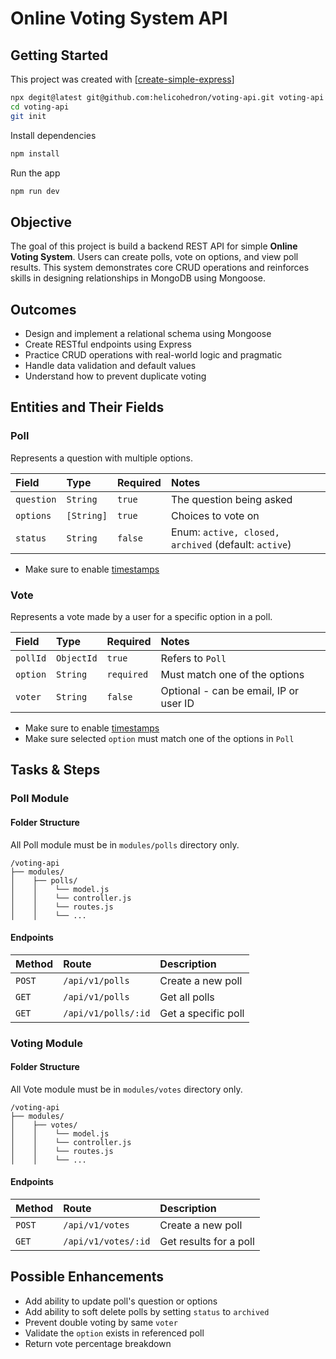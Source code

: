 # Online Voting System API

## Getting Started

This project was created with [[create-simple-express](https://github.com/jayaregalinada/create-simple-express)]

```sh
npx degit@latest git@github.com:helicohedron/voting-api.git voting-api
cd voting-api
git init
```

Install dependencies

```sh
npm install
```

Run the app

```sh
npm run dev
```

## Objective

The goal of this project is build a backend REST API for simple **Online Voting System**. Users can create polls, vote on options, and view poll results. This system demonstrates core CRUD operations and reinforces skills in designing relationships in MongoDB using Mongoose.

## Outcomes

- Design and implement a relational schema using Mongoose
- Create RESTful endpoints using Express
- Practice CRUD operations with real-world logic and pragmatic
- Handle data validation and default values
- Understand how to prevent duplicate voting

## Entities and Their Fields

### Poll

Represents a question with multiple options.

| Field      | Type       | Required | Notes                                                |
| :--------- | :--------- | :------- | :--------------------------------------------------- |
| `question` | `String`   | `true`   | The question being asked                             |
| `options`  | `[String]` | `true`   | Choices to vote on                                   |
| `status`   | `String`   | `false`  | Enum: `active, closed, archived` (default: `active`) |

- Make sure to enable [timestamps](https://mongoosejs.com/docs/timestamps.html)

### Vote

Represents a vote made by a user for a specific option in a poll.

| Field    | Type       | Required   | Notes                                  |
| :------- | :--------- | :--------- | :------------------------------------- |
| `pollId` | `ObjectId` | `true`     | Refers to `Poll`                       |
| `option` | `String`   | `required` | Must match one of the options          |
| `voter`  | `String`   | `false`    | Optional - can be email, IP or user ID |

- Make sure to enable [timestamps](https://mongoosejs.com/docs/timestamps.html)
- Make sure selected `option` must match one of the options in `Poll`

## Tasks & Steps

### Poll Module

#### Folder Structure

All Poll module must be in `modules/polls` directory only.

```
/voting-api
├── modules/
│    ├── polls/
│    │    └── model.js
│    │    └── controller.js
│    │    └── routes.js
│    │    └── ...
```

#### Endpoints

| Method | Route               | Description         |
| :----- | :------------------ | :------------------ |
| `POST` | `/api/v1/polls`     | Create a new poll   |
| `GET`  | `/api/v1/polls`     | Get all polls       |
| `GET`  | `/api/v1/polls/:id` | Get a specific poll |

### Voting Module

#### Folder Structure

All Vote module must be in `modules/votes` directory only.

```
/voting-api
├── modules/
│    ├── votes/
│    │    └── model.js
│    │    └── controller.js
│    │    └── routes.js
│    │    └── ...
```

#### Endpoints

| Method | Route               | Description            |
| :----- | :------------------ | :--------------------- |
| `POST` | `/api/v1/votes`     | Create a new poll      |
| `GET`  | `/api/v1/votes/:id` | Get results for a poll |

## Possible Enhancements

- Add ability to update poll's question or options
- Add ability to soft delete polls by setting `status` to `archived`
- Prevent double voting by same `voter`
- Validate the `option` exists in referenced poll
- Return vote percentage breakdown
